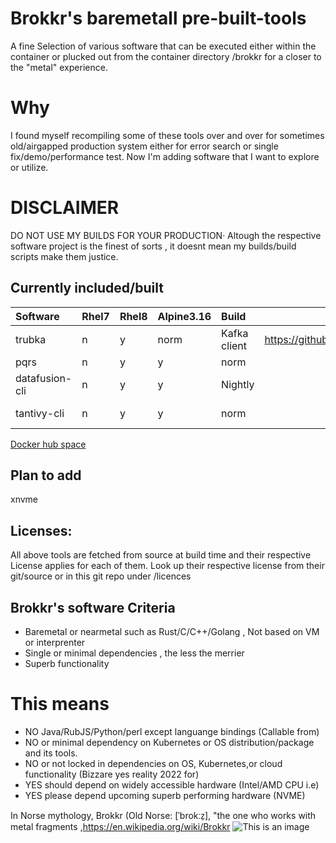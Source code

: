# Brokkr's baremetall pre-built-tools 
A fine Selection of various software that can be executed either within the container or plucked out from the container directory /brokkr for a closer to the "metal" experience. 

# Why
I found myself recompiling some of these tools over and over for sometimes old/airgapped production system either for error search or single fix/demo/performance test. Now I'm adding software that I want to explore or utilize. 



# DISCLAIMER
DO NOT USE MY BUILDS FOR YOUR PRODUCTION· Altough the respective software project is the finest  of sorts , it doesnt mean my builds/build scripts make them justice. 

## Currently included/built 
| Software | Rhel7 | Rhel8|Alpine3.16|Build| Description |Source|
|:---------|:-|:-|:-|:-|------------:|:-| 
|trubka    |n|y|norm|Kafka client|https://github.com/xitonix/trubka|  
|pqrs     |n|y|y|norm|Rust Parquet tools|https://github.com/manojkarthick/pqrs|
|datafusion-cli |n|y|y|Nightly|Process |https://github.com/apache/arrow-datafusion| 
|tantivy-cli |n|y|y|norm|Text indexing |https://github.com/quickwit-oss/tantivy-cli| 

[Docker hub space](https://hub.docker.com/repository/docker/ignalina/brokkr)

## Plan to add
xnvme  
 

## Licenses:
All above tools are fetched from source at build time and their respective License applies for each of them.
Look up their respective license from their git/source or in this git repo under /licences

## Brokkr's software Criteria
* Baremetal or nearmetal such as Rust/C/C++/Golang  , Not based on VM or interprenter  
* Single or minimal dependencies , the less the merrier 
* Superb functionality

# This means
* NO Java/RubJS/Python/perl except languange bindings (Callable from)  
* NO or minimal dependency on Kubernetes or OS distribution/package and its tools.  
* NO or not locked in dependencies on OS, Kubernetes,or cloud functionality (Bizzare yes reality 2022 for)  
* YES should depend on widely accessible hardware (Intel/AMD CPU i.e)  
* YES please depend upcoming superb performing hardware (NVME)


In Norse mythology, Brokkr (Old Norse: [ˈbrokːz̠], "the one who works with metal fragments  ,https://en.wikipedia.org/wiki/Brokkr
![This is an image](https://upload.wikimedia.org/wikipedia/commons/4/4c/The_third_gift_—_an_enormous_hammer_by_Elmer_Boyd_Smith.jpg)

